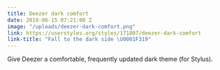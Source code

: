 ```yaml
---
title: Deezer dark comfort
date: 2019-06-15 07:21:00 Z
image: "/uploads/deezer-dark-comfort.png"
link: https://userstyles.org/styles/171807/deezer-dark-comfort
link-title: "Fall to the dark side \U0001F319"
---
```


Give Deezer a comfortable, frequently updated dark theme (for Stylus).